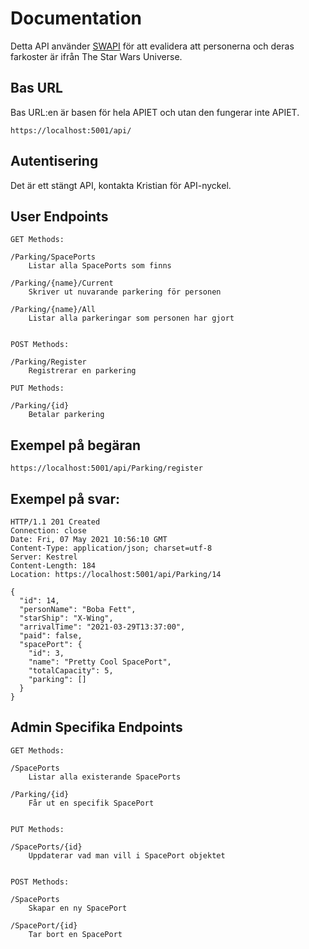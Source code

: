 # Documentation


Detta API använder [SWAPI](https://swapi.dev/) för att evalidera att personerna och deras farkoster är ifrån The Star Wars Universe.

## Bas URL


Bas URL:en är basen för hela APIET och utan den fungerar inte APIET.

```
https://localhost:5001/api/
```


## Autentisering 

Det är ett stängt API, kontakta Kristian för API-nyckel.


## User Endpoints
```  
GET Methods:

/Parking/SpacePorts
    Listar alla SpacePorts som finns
    
/Parking/{name}/Current
    Skriver ut nuvarande parkering för personen
    
/Parking/{name}/All
    Listar alla parkeringar som personen har gjort
    
    
POST Methods:

/Parking/Register
    Registrerar en parkering
    
PUT Methods:

/Parking/{id}
    Betalar parkering

```
## Exempel på begäran
```
https://localhost:5001/api/Parking/register
``` 

## Exempel på svar:
```
HTTP/1.1 201 Created
Connection: close
Date: Fri, 07 May 2021 10:56:10 GMT
Content-Type: application/json; charset=utf-8
Server: Kestrel
Content-Length: 184
Location: https://localhost:5001/api/Parking/14

{
  "id": 14,
  "personName": "Boba Fett",
  "starShip": "X-Wing",
  "arrivalTime": "2021-03-29T13:37:00",
  "paid": false,
  "spacePort": {
    "id": 3,
    "name": "Pretty Cool SpacePort",
    "totalCapacity": 5,
    "parking": []
  }
}
```


## Admin Specifika Endpoints
``` 
GET Methods:

/SpacePorts
    Listar alla existerande SpacePorts
    
/Parking/{id}
    Får ut en specifik SpacePort
    
    
PUT Methods:

/SpacePorts/{id}
    Uppdaterar vad man vill i SpacePort objektet
    
    
POST Methods:

/SpacePorts
    Skapar en ny SpacePort
    
/SpacePort/{id}
    Tar bort en SpacePort
``` 


